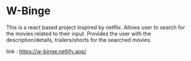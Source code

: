 # W-Binge
This is a react based project inspired by netflix. Allows user to search for the movies related to their input. Provides the user with the description/details, trailers/shorts for the searched movies. 
 
 link : https://w-binge.netlify.app/
